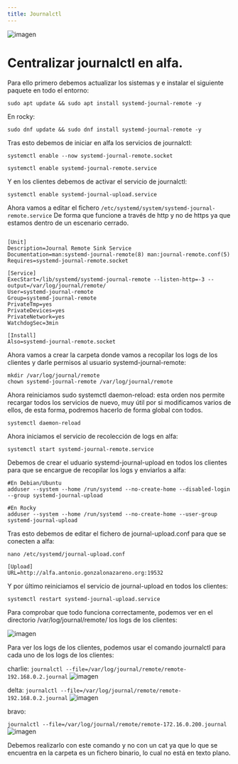 ```yaml
---
title: Journalctl
---
```


![imagen](/images/jurnal-logo.png)

# Centralizar journalctl en alfa.


Para ello primero debemos actualizar los sistemas y e instalar el siguiente paquete en todo el entorno:

`sudo apt update && sudo apt install systemd-journal-remote -y`

En rocky:

`sudo dnf update && sudo dnf install systemd-journal-remote -y`

Tras esto debemos de iniciar en alfa los servicios de journalctl:


```
systemctl enable --now systemd-journal-remote.socket

systemctl enable systemd-journal-remote.service
```

Y en los clientes debemos de activar el servicio de journalctl:

`systemctl enable systemd-journal-upload.service`

Ahora vamos a editar el fichero `/etc/systemd/system/systemd-journal-remote.service`
De forma que funcione a través de http y no de https ya que estamos dentro de un escenario cerrado.


```

[Unit]
Description=Journal Remote Sink Service
Documentation=man:systemd-journal-remote(8) man:journal-remote.conf(5)
Requires=systemd-journal-remote.socket

[Service]
ExecStart=/lib/systemd/systemd-journal-remote --listen-http=-3 --output=/var/log/journal/remote/
User=systemd-journal-remote
Group=systemd-journal-remote
PrivateTmp=yes
PrivateDevices=yes
PrivateNetwork=yes
WatchdogSec=3min

[Install]
Also=systemd-journal-remote.socket
```


Ahora vamos a crear la carpeta donde vamos a recopilar los logs de los clientes y darle permisos al usuario systemd-journal-remote:

```
mkdir /var/log/journal/remote
chown systemd-journal-remote /var/log/journal/remote
```

Ahora reiniciamos sudo systemctl daemon-reload: esta orden nos permite recargar todos los servicios de nuevo, muy útil por si modificamos varios de ellos, de esta forma, podremos hacerlo de forma global con todos.

`systemctl daemon-reload`

Ahora iniciamos el servicio de recolección de logs en alfa:

`systemctl start systemd-journal-remote.service`

Debemos de crear el uduario systemd-journal-upload en todos los clientes para que se encargue de recopilar los logs y enviarlos a alfa:

```
#En Debian/Ubuntu
adduser --system --home /run/systemd --no-create-home --disabled-login --group systemd-journal-upload 

#En Rocky
adduser --system --home /run/systemd --no-create-home --user-group systemd-journal-upload
```

Tras esto debemos de editar el fichero de journal-upload.conf para que se conecten a alfa:

```
nano /etc/systemd/journal-upload.conf

[Upload]
URL=http://alfa.antonio.gonzalonazareno.org:19532
```

Y por último reiniciamos el servicio de journal-upload en todos los clientes:


`systemctl restart systemd-journal-upload.service`


Para comprobar que todo funciona correctamente, podemos ver en el directorio /var/log/journal/remote/ los logs de los clientes:

![imagen](/images/journal-1.png)

Para ver los logs de los clientes, podemos usar el comando journalctl para cada uno de los logs de los clientes:

charlie:
`journalctl --file=/var/log/journal/remote/remote-192.168.0.2.journal`
![imagen](/images/journal-2.png)

delta:
`journalctl --file=/var/log/journal/remote/remote-192.168.0.2.journal`
![imagen](/images/journal-3.png)

bravo:

`journalctl --file=/var/log/journal/remote/remote-172.16.0.200.journal`
![imagen](/images/journal-4.png)

Debemos realizarlo con este comando y no con un cat ya que lo que se encuentra en la carpeta es un fichero binario, lo cual no está en texto plano.